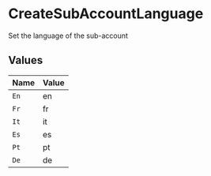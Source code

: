 # CreateSubAccountLanguage

Set the language of the sub-account


## Values

| Name  | Value |
| ----- | ----- |
| `En`  | en    |
| `Fr`  | fr    |
| `It`  | it    |
| `Es`  | es    |
| `Pt`  | pt    |
| `De`  | de    |
